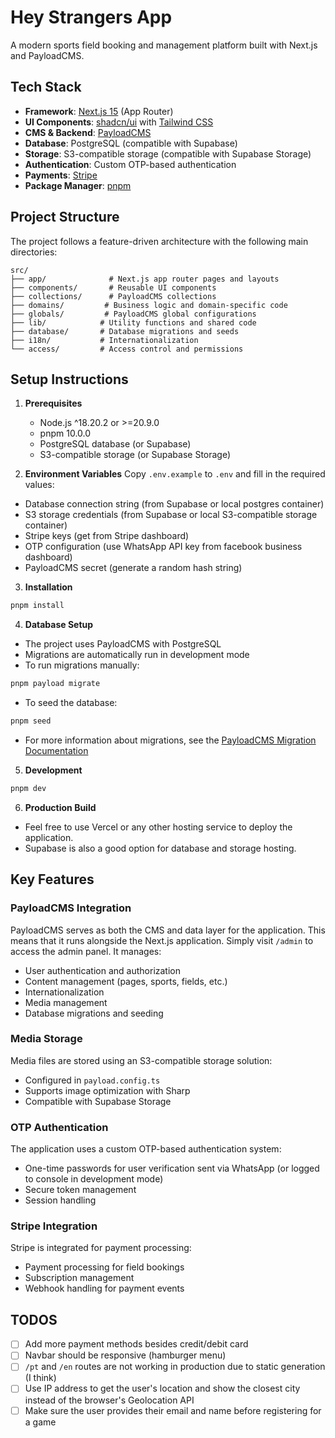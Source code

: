 # Hey Strangers App

A modern sports field booking and management platform built with Next.js and PayloadCMS.

## Tech Stack

- **Framework**: [Next.js 15](https://nextjs.org/docs) (App Router)
- **UI Components**: [shadcn/ui](https://ui.shadcn.com/) with [Tailwind CSS](https://tailwindcss.com/)
- **CMS & Backend**: [PayloadCMS](https://payloadcms.com/)
- **Database**: PostgreSQL (compatible with Supabase)
- **Storage**: S3-compatible storage (compatible with Supabase Storage)
- **Authentication**: Custom OTP-based authentication
- **Payments**: [Stripe](https://stripe.com/docs)
- **Package Manager**: [pnpm](https://pnpm.io/)

## Project Structure

The project follows a feature-driven architecture with the following main directories:

```
src/
├── app/              # Next.js app router pages and layouts
├── components/       # Reusable UI components
├── collections/      # PayloadCMS collections
├── domains/         # Business logic and domain-specific code
├── globals/         # PayloadCMS global configurations
├── lib/            # Utility functions and shared code
├── database/       # Database migrations and seeds
├── i18n/           # Internationalization
└── access/         # Access control and permissions
```

## Setup Instructions

1. **Prerequisites**
   - Node.js ^18.20.2 or >=20.9.0
   - pnpm 10.0.0
   - PostgreSQL database (or Supabase)
   - S3-compatible storage (or Supabase Storage)

2. **Environment Variables**
Copy `.env.example` to `.env` and fill in the required values:
- Database connection string (from Supabase or local postgres container)
- S3 storage credentials (from Supabase or local S3-compatible storage container)
- Stripe keys (get from Stripe dashboard)
- OTP configuration (use WhatsApp API key from facebook business dashboard)
- PayloadCMS secret (generate a random hash string)

3. **Installation**
```bash
pnpm install
```

4. **Database Setup**
- The project uses PayloadCMS with PostgreSQL
- Migrations are automatically run in development mode
- To run migrations manually:
```bash
pnpm payload migrate
```
- To seed the database:
```bash
pnpm seed
```
- For more information about migrations, see the [PayloadCMS Migration Documentation](https://payloadcms.com/docs/database/migrations)

5. **Development**
```bash
pnpm dev
```

6. **Production Build**

- Feel free to use Vercel or any other hosting service to deploy the application.
- Supabase is also a good option for database and storage hosting.

## Key Features

### PayloadCMS Integration

PayloadCMS serves as both the CMS and data layer for the application. This means that it runs alongside the Next.js application. Simply visit `/admin` to access the admin panel.
It manages:
- User authentication and authorization
- Content management (pages, sports, fields, etc.)
- Internationalization
- Media management
- Database migrations and seeding

### Media Storage

Media files are stored using an S3-compatible storage solution:
- Configured in `payload.config.ts`
- Supports image optimization with Sharp
- Compatible with Supabase Storage

### OTP Authentication

The application uses a custom OTP-based authentication system:
- One-time passwords for user verification sent via WhatsApp (or logged to console in development mode)
- Secure token management
- Session handling

### Stripe Integration

Stripe is integrated for payment processing:
- Payment processing for field bookings
- Subscription management
- Webhook handling for payment events

## TODOS

- [ ] Add more payment methods besides credit/debit card
- [ ] Navbar should be responsive (hamburger menu)
- [ ] `/pt` and `/en` routes are not working in production due to static generation (I think)
- [ ] Use IP address to get the user's location and show the closest city instead of the browser's Geolocation API
- [ ] Make sure the user provides their email and name before registering for a game
